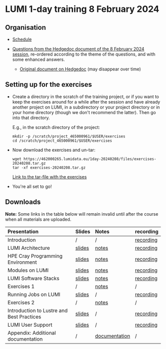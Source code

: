 # LUMI 1-day training 8 February 2024

## Organisation

-   [Schedule](schedule.md)

-   [Questions from the Hedgedoc document of the 8 February 2024 session](notes_20240208.md),
    re-ordered according to the theme of the questions, and with some enhanced answers.

    -   [Original document on Hedgedoc](https://md.sigma2.no/lumi-intro-course-08feb24?both) (may disappear over time)


## Setting up for the exercises

-   Create a directory in the scratch of the training project, or if you want to
    keep the exercises around for a while after the session and have already
    another project on LUMI, in a subdirectory or your project directory 
    or in your home directory (though we don't recommend the latter).
    Then go into that directory.

    E.g., in the scratch directory of the project:

    ```
    mkdir -p /scratch/project_465000961/$USER/exercises
    cd /scratch/project_465000961/$USER/exercises
    ```

-   Now download the exercises and un-tar:

    ```
    wget https://462000265.lumidata.eu/1day-20240208/files/exercises-20240208.tar.gz
    tar -xf exercises-20240208.tar.gz
    ```

    [Link to the tar-file with the exercises](https://462000265.lumidata.eu/1day-20240208/files/exercises-20240208.tar.gz)

-   You're all set to go!


## Downloads

**Note:** Some links in the table below will remain invalid until after the course when all
materials are uploaded.

| Presentation | Slides | Notes | recording |
|:-------------|:-------|:------|:----------|
| Introduction | / | / | [recording](video_00_Introduction.md) |
| LUMI Architecture | [slides](https://462000265.lumidata.eu/1day-20240208/files/LUMI-1day-20240208-01-architecture.pdf) | [notes](01_Architecture.md) | [recording](video_01_LUMI_Architecture.md) |
| HPE Cray Programming Environment | [slides](https://462000265.lumidata.eu/1day-20240208/files/LUMI-1day-20240208-02-CPE.pdf) | [notes](02_CPE.md) | [recording](video_02_HPE_Cray_Programming_Environment.md) |
| Modules on LUMI | [slides](https://462000265.lumidata.eu/1day-20240208/files/LUMI-1day-20240208-03-modules.pdf) | [notes](03_Modules.md) | [recording](video_03_Modules_on_LUMI.md) |
| LUMI Software Stacks | [slides](https://462000265.lumidata.eu/1day-20240208/files/LUMI-1day-20240208-04-software.pdf) | [notes](04_Software_stacks.md) | [recording](video_04_LUMI_Software_Stacks.md) |
| Exercises 1 | / | [notes](05_Exercises_1.md) | / |
| Running Jobs on LUMI | [slides](https://462000265.lumidata.eu/1day-20240208/files/LUMI-1day-20240208-06-running_jobs.pdf) | / | [recording](video_06_Running_Jobs_on_LUMI.md) |
| Exercises 2 | / | [notes](07_Exercises_2.md) | / |
| Introduction to Lustre and Best Practices | [slides](https://462000265.lumidata.eu/1day-20240208/files/LUMI-1day-20240208-08-lustre-intro.pdf) | / | [recording](video_08_Introduction_to_Lustre_and_Best_Practices.md) |
| LUMI User Support | [slides](https://462000265.lumidata.eu/1day-20240208/files/LUMI-1day-20240208-09-lumi-support.pdf) | / | [recording](video_09_LUMI_User_Support.md) |
| Appendix: Additional documentation | / | [documentation](A01_Documentation.md) | / |
